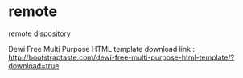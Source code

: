 # remote
remote dispository

Dewi Free Multi Purpose HTML template download link :
http://bootstraptaste.com/dewi-free-multi-purpose-html-template/?download=true
